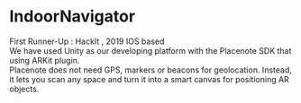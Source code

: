 # IndoorNavigator
First Runner-Up : HackIt , 2019
IOS based</br>
We have used Unity as our developing platform with the Placenote SDK that using ARKit plugin.</br>
Placenote does not need GPS, markers or beacons for geolocation. Instead, it lets you scan any space and turn it into a smart canvas for positioning AR objects. 

